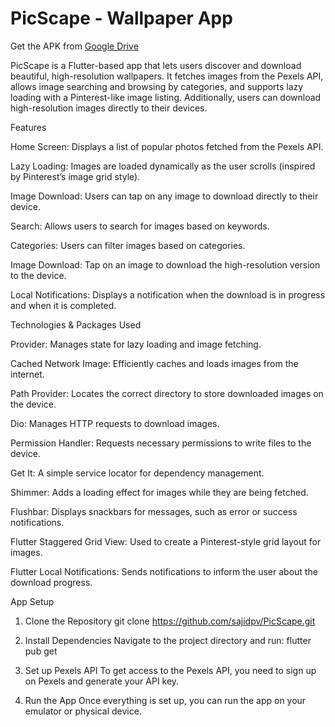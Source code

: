 # PicScape - Wallpaper App

Get the APK from [Google Drive](https://drive.google.com/file/d/1Ofs5OH7pcioM5CDY5lEVj6U_bBSysqtc/view?usp=share_link)

PicScape is a Flutter-based app that lets users discover and download beautiful, high-resolution wallpapers. It fetches images from the Pexels API, allows image searching and browsing by categories, and supports lazy loading with a Pinterest-like image listing. Additionally, users can download high-resolution images directly to their devices.


Features

Home Screen: Displays a list of popular photos fetched from the Pexels API.

Lazy Loading: Images are loaded dynamically as the user scrolls (inspired by Pinterest’s image grid style).

Image Download: Users can tap on any image to download directly to their device.

Search: Allows users to search for images based on keywords.

Categories: Users can filter images based on categories.

Image Download: Tap on an image to download the high-resolution version to the device.

Local Notifications: Displays a notification when the download is in progress and when it is completed.



Technologies & Packages Used

Provider: Manages state for lazy loading and image fetching.

Cached Network Image: Efficiently caches and loads images from the internet.

Path Provider: Locates the correct directory to store downloaded images on the device.

Dio: Manages HTTP requests to download images.

Permission Handler: Requests necessary permissions to write files to the device.

Get It: A simple service locator for dependency management.

Shimmer: Adds a loading effect for images while they are being fetched.

Flushbar: Displays snackbars for messages, such as error or success notifications.

Flutter Staggered Grid View: Used to create a Pinterest-style grid layout for images.

Flutter Local Notifications: Sends notifications to inform the user about the download progress.


App Setup
1. Clone the Repository
git clone https://github.com/sajidpv/PicScape.git

3. Install Dependencies
Navigate to the project directory and run:
flutter pub get

3. Set up Pexels API
To get access to the Pexels API, you need to sign up on Pexels and generate your API key.

5. Run the App
Once everything is set up, you can run the app on your emulator or physical device.


